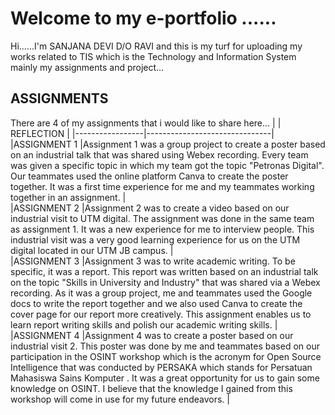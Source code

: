 # Welcome to my e-portfolio ......

Hi......I'm SANJANA DEVI D/O RAVI and this is my turf for uploading my works related to TIS which is the Technology and Information System mainly my assignments and project...

## ASSIGNMENTS

There are 4 of my assignments that i would like to share here...
|                 | REFLECTION                    |
|-----------------|-------------------------------|
|ASSIGNMENT 1     |Assignment 1 was a group project to create a poster based on an industrial talk that was shared  using Webex recording. Every team was given a specific topic in which my team got the topic "Petronas Digital". Our teammates used the online platform Canva to create the poster together. It was a first time experience for me and my  teammates working together in an assignment.                                |                                                          
|ASSIGNMENT 2     |Assignment 2 was to create a video based on our industrial visit to UTM digital. The assignment was done in the same team as assignment 1. It was a new experience for me to  interview people. This industrial visit was a very good learning experience for us on the UTM digital located in our UTM JB campus.     |                             
|ASSIGNMENT 3     |Assignment 3 was to write academic writing. To be specific, it was a report. This report was written based on an industrial talk on the topic "Skills in  University and Industry" that was shared via a Webex recording. As it was a group project, me and teammates used the Google docs to write the report together and we also used Canva to create the cover page for our report more creatively. This assignment enables us to learn report writing skills and polish our academic writing skills.                               |                             
|ASSIGNMENT 4     |Assignment 4 was to create a poster based on our industrial visit 2. This poster was done by me and teammates based on our participation in the OSINT workshop which is the acronym for Open Source Intelligence that was conducted by PERSAKA which stands for Persatuan Mahasiswa Sains Komputer . It was a great opportunity for us to gain some knowledge on OSINT. I believe that the knowledge I gained from this workshop will come in use for my future endeavors.                               |                             
